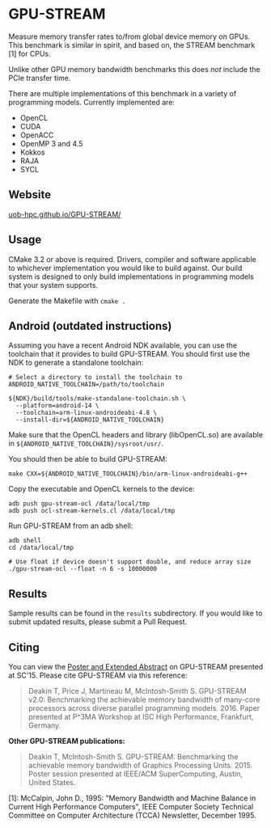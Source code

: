 GPU-STREAM
==========

Measure memory transfer rates to/from global device memory on GPUs.
This benchmark is similar in spirit, and based on, the STREAM benchmark [1] for CPUs.

Unlike other GPU memory bandwidth benchmarks this does *not* include the PCIe transfer time.

There are multiple implementations of this benchmark in a variety of programming models.
Currently implemented are:
  - OpenCL
  - CUDA
  - OpenACC
  - OpenMP 3 and 4.5
  - Kokkos
  - RAJA
  - SYCL

Website
-------
[uob-hpc.github.io/GPU-STREAM/](https://uob-hpc.github.io/GPU-STREAM/)

Usage
-----

CMake 3.2 or above is required.
Drivers, compiler and software applicable to whichever implementation you would like to build against. Our build system is designed to only build implementations in programming models that your system supports.

Generate the Makefile with `cmake .`

Android (outdated instructions)
------------------

Assuming you have a recent Android NDK available, you can use the
toolchain that it provides to build GPU-STREAM. You should first
use the NDK to generate a standalone toolchain:

    # Select a directory to install the toolchain to
    ANDROID_NATIVE_TOOLCHAIN=/path/to/toolchain

    ${NDK}/build/tools/make-standalone-toolchain.sh \
      --platform=android-14 \
      --toolchain=arm-linux-androideabi-4.8 \
      --install-dir=${ANDROID_NATIVE_TOOLCHAIN}

Make sure that the OpenCL headers and library (libOpenCL.so) are
available in `${ANDROID_NATIVE_TOOLCHAIN}/sysroot/usr/`.

You should then be able to build GPU-STREAM:

    make CXX=${ANDROID_NATIVE_TOOLCHAIN}/bin/arm-linux-androideabi-g++

Copy the executable and OpenCL kernels to the device:

    adb push gpu-stream-ocl /data/local/tmp
    adb push ocl-stream-kernels.cl /data/local/tmp

Run GPU-STREAM from an adb shell:

    adb shell
    cd /data/local/tmp

    # Use float if device doesn't support double, and reduce array size
    ./gpu-stream-ocl --float -n 6 -s 10000000


Results
-------

Sample results can be found in the `results` subdirectory. If you would like to submit updated results, please submit a Pull Request.

Citing
------

You can view the [Poster and Extended Abstract](http://sc15.supercomputing.org/sites/all/themes/SC15images/tech_poster/tech_poster_pages/post150.html) on GPU-STREAM presented at SC'15. Please cite GPU-STREAM via this reference:

> Deakin T, Price J, Martineau M, McIntosh-Smith S. GPU-STREAM v2.0: Benchmarking the achievable memory bandwidth of many-core processors across diverse parallel programming models. 2016. Paper presented at P^3MA Workshop at ISC High Performance, Frankfurt, Germany.

**Other GPU-STREAM publications:**

> Deakin T, McIntosh-Smith S. GPU-STREAM: Benchmarking the achievable memory bandwidth of Graphics Processing Units. 2015. Poster session presented at IEEE/ACM SuperComputing, Austin, United States.



[1]: McCalpin, John D., 1995: "Memory Bandwidth and Machine Balance in Current High Performance Computers", IEEE Computer Society Technical Committee on Computer Architecture (TCCA) Newsletter, December 1995.
